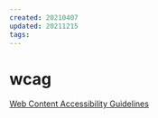 ```yaml
---
created: 20210407
updated: 20211215
tags:
---
```


# wcag

[Web Content Accessibility Guidelines](https://www.w3.org/WAI/standards-guidelines/wcag/)

